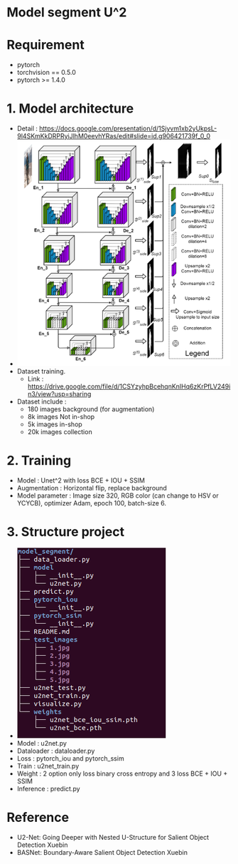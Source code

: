 # Model segment U^2 
# Requirement
* pytorch 
* torchvision == 0.5.0 
* pytorch  >= 1.4.0
# 1. Model architecture
* Detail : https://docs.google.com/presentation/d/1Sjyvm1xb2yUkpsL-9l4SKmKkDRPRyiJlhM0eevhYRas/edit#slide=id.g906421739f_0_0
* ![Structure](./images/u2net.png)
* Dataset training.
    * Link : https://drive.google.com/file/d/1CSYzyhpBcehqnKnIHq6zKrPfLV249in3/view?usp=sharing
* Dataset include : 
    * 180 images background (for augmentation)
    * 8k images Not in-shop
    * 5k images in-shop
    * 20k images collection
# 2. Training
- Model : Unet^2 with loss BCE + IOU + SSIM 
- Augmentation : Horizontal flip, replace background
- Model parameter : Image size 320, RGB color (can change to HSV or YCYCB), optimizer Adam, epoch 100, batch-size 6.
# 3. Structure project
* ![Structure](./images/structure.png) 
* Model : u2net.py
* Dataloader : dataloader.py
* Loss : pytorch_iou and pytorch_ssim
* Train : u2net_train.py
* Weight : 2 option only loss binary cross entropy and 3 loss BCE + IOU + SSIM 
* Inference : predict.py
 
# Reference
* U2-Net: Going Deeper with Nested U-Structure for Salient Object Detection Xuebin
* BASNet: Boundary-Aware Salient Object Detection Xuebin


